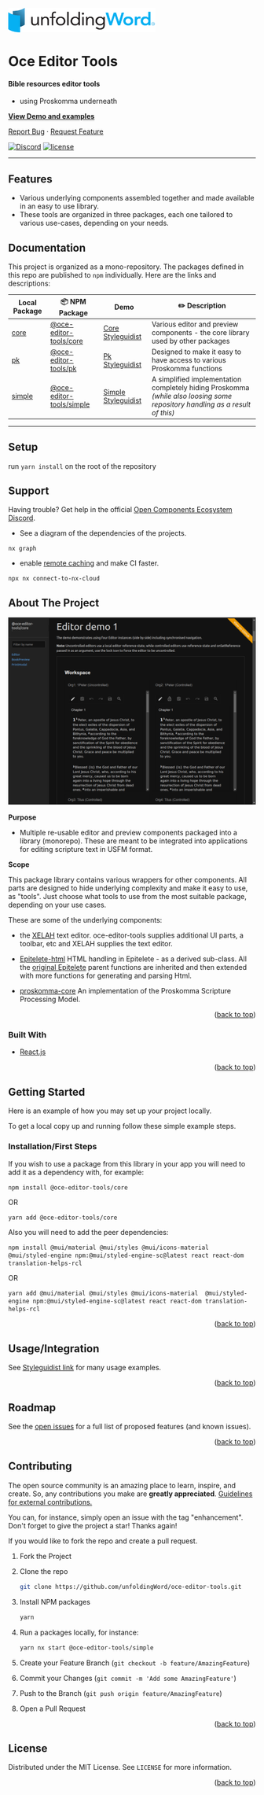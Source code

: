 <div id="top"></div>

<!-- PROJECT LOGO -->
<br />
  <a href="https://oce-editor-tools.netlify.app/">
    <img src="images/uW.png" alt="Logo" width="300" height="50">
  </a>

# Oce Editor Tools

#### Bible resources editor tools 
- using Proskomma underneath

<a href="https://oce-editor-tools.netlify.app/"><strong>View Demo and examples</strong></a>

<a href="https://github.com/unfoldingWord/oce-editor-tools/issues">Report Bug</a>
·
<a href="https://github.com/unfoldingWord/oce-editor-tools/issues">Request Feature</a>


<p>
<a href="https://opencomponents.io/component/unfoldingWord/findr" title="findr is part of the OCE"></a>
<a href="https://discord.com/channels/867746700390563850/867746700390563853" title="OCE discord server"><img src="https://img.shields.io/badge/Discord-%235865F2.svg?style=for-the-badge&amp;logo=discord&amp;logoColor=white" alt="Discord"></a>
<a href="https://github.com/unfoldingWord/findr/blob/HEAD/LICENSE"><img src="https://img.shields.io/badge/license-MIT-blue.svg?style=for-the-badge" alt="license"></a>
</p>

---

## Features

  - Various underlying components assembled together and made available in an easy to use library.
  - These tools are organized in three packages, each one tailored to various use-cases, depending on your needs.

## Documentation

This project is organized as a mono-repository. The packages defined in this repo are published to `npm` individually. Here are the links and descriptions:

| Local Package | 📦 NPM Package | Demo | ✏️ Description |
| - | - | - | - |
| [core](./packages/core) | [@oce-editor-tools/core](https://npmjs.com/@oce-editor-tools/core)  | [Core Styleguidist](https://oce-editor-tools-core.netlify.app/) | Various editor and preview components - the core library used by other packages|
| [pk](./packages/pk) | [@oce-editor-tools/pk](https://npmjs.com/@oce-editor-tools/pk)  | [Pk Styleguidist](https://oce-editor-tools-pk.netlify.app/) | Designed to make it easy to have access to various Proskomma functions |
| [simple](./packages/simple) | [@oce-editor-tools/simple](https://npmjs.com/@oce-editor-tools/simple)  | [Simple Styleguidist](https://simple-oce-editor-tools.netlify.app/) | A simplified implementation completely hiding Proskomma *(while also loosing some repository handling as a result of this)* |

---

## Setup

run `yarn install` on the root of the repository

## Support

Having trouble? Get help in the official [Open Components Ecosystem Discord](https://discord.com/channels/867746700390563850/1019675732324143205).


*  See a diagram of the dependencies of the projects.

  ```Shell
  nx graph  
  ```

*  enable [remote caching](https://nx.app) and make CI faster.
  ```Shell
  npx nx connect-to-nx-cloud
  ```


<!-- ABOUT THE PROJECT -->
## About The Project

![Product Name Screen Shot](./images/screenshot.png)


**Purpose**
- Multiple re-usable editor and preview components packaged into a library (monorepo). These are meant to be integrated into applications for editing scripture text in USFM format.

**Scope**

This package library contains various wrappers for other components. All parts are designed to hide underlying complexity and make it easy to use, as "tools". Just choose what tools to use from the most suitable package, depending on your use cases. 

These are some of the underlying components:

- the [XELAH](https://github.com/xelahjs/xelah) text editor. oce-editor-tools supplies additional UI parts, a toolbar, etc and XELAH supplies the text editor.

- [Epitelete-html](https://github.com/unfoldingWord/epitelete-html) HTML handling in Epitelete - as a derived sub-class. All the [original Epitelete](https://github.com/Proskomma/epitelete) parent functions are inherited and then extended with more functions for generating and parsing Html.

- [proskomma-core](https://github.com/Proskomma/proskomma-core) An implementation of the Proskomma Scripture Processing Model.

<p align="right">(<a href="#top">back to top</a>)</p>

### Built With

* [React.js](https://reactjs.org/)

<p align="right">(<a href="#top">back to top</a>)</p>


<!-- GETTING STARTED -->
## Getting Started

Here is an example of how you may set up your project locally.

To get a local copy up and running follow these simple example steps.


### Installation/First Steps

If you wish to use a package from this library in your app you will need to add it as a dependency with, for example:
```sh
npm install @oce-editor-tools/core
```
OR
```shell
yarn add @oce-editor-tools/core
```
Also you will need to add the peer dependencies:
```shell
npm install @mui/material @mui/styles @mui/icons-material  @mui/styled-engine npm:@mui/styled-engine-sc@latest react react-dom translation-helps-rcl
```
OR 
```shell
yarn add @mui/material @mui/styles @mui/icons-material  @mui/styled-engine npm:@mui/styled-engine-sc@latest react react-dom translation-helps-rcl
```
<p align="right">(<a href="#top">back to top</a>)</p>

<!-- USAGE EXAMPLES -->
## Usage/Integration

See [Styleguidist link](https://oce-editor-tools-core.netlify.app/) for many usage examples.

<p align="right">(<a href="#top">back to top</a>)</p>

<!-- ROADMAP -->
## Roadmap

See the [open issues](https://github.com/unfoldingWord/oce-editor-tools/issues) for a full list of proposed features (and known issues).

<p align="right">(<a href="#top">back to top</a>)</p>

<!-- CONTRIBUTING -->
## Contributing

The open source community is an amazing place to learn, inspire, and create. So, any contributions you make are **greatly appreciated**.  [Guidelines for external contributions.](https://forum.door43.org)

You can, for instance, simply open an issue with the tag "enhancement".
Don't forget to give the project a star! Thanks again!

If you would like to fork the repo and create a pull request.

1. Fork the Project
2. Clone the repo
   ```sh
   git clone https://github.com/unfoldingWord/oce-editor-tools.git
   ```
3. Install NPM packages
   ```sh
   yarn
   ```
4. Run a packages locally, for instance:
   ```sh
   yarn nx start @oce-editor-tools/simple
   ```

5. Create your Feature Branch (`git checkout -b feature/AmazingFeature`)
6. Commit your Changes (`git commit -m 'Add some AmazingFeature'`)
7. Push to the Branch (`git push origin feature/AmazingFeature`)
8. Open a Pull Request

<p align="right">(<a href="#top">back to top</a>)</p>

<!-- LICENSE -->
## License

Distributed under the MIT License. See `LICENSE` for more information.

<p align="right">(<a href="#top">back to top</a>)</p>


